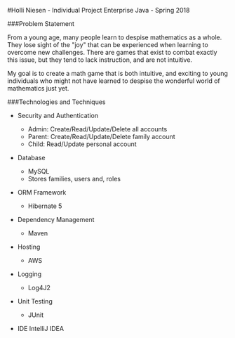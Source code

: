 #Holli Niesen - Individual Project
Enterprise Java - Spring 2018

###Problem Statement

From a young age, many people learn to despise mathematics as a whole. They lose sight of the "joy" that 
can be experienced when learning to overcome new challenges.  There are games that exist to combat
exactly this issue, but they tend to lack instruction, and are not intuitive.

My goal is to create a math game that is both intuitive, and exciting to young individuals who might not
have learned to despise the wonderful world of mathematics just yet.

###Technologies and Techniques

* Security and Authentication
    * Admin: Create/Read/Update/Delete all accounts
    * Parent: Create/Read/Update/Delete family account
    * Child: Read/Update personal account

* Database
    * MySQL
    * Stores families, users and, roles
    
* ORM Framework
    * Hibernate 5

* Dependency Management
    * Maven

* Hosting
    * AWS

* Logging
    * Log4J2

* Unit Testing
    * JUnit

* IDE IntelliJ IDEA